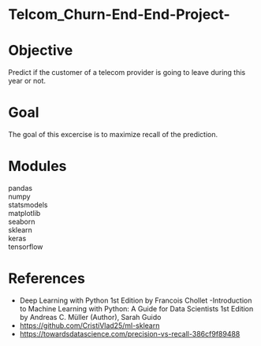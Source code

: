 # Telcom_Churn-End-End-Project-

# Objective

Predict if the customer of a telecom provider is going to leave during this year or not.

# Goal

The goal of this excercise is to maximize recall of the prediction. 

# Modules
pandas<br>
numpy<br>
statsmodels<br>
matplotlib<br>
seaborn<br>
sklearn<br>
keras<br>
tensorflow<br>

# References

- Deep Learning with Python 1st Edition
by Francois Chollet
-Introduction to Machine Learning with Python: A Guide for Data Scientists 1st Edition
by Andreas C. Müller (Author), Sarah Guido
- https://github.com/CristiVlad25/ml-sklearn
- https://towardsdatascience.com/precision-vs-recall-386cf9f89488

